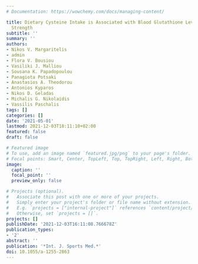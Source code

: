 ```yaml
---
# Documentation: https://wowchemy.com/docs/managing-content/

title: Dietary Cysteine Intake is Associated with Blood Glutathione Levels and Isometric
  Strength
subtitle: ''
summary: ''
authors:
- Nikos V. Margaritelis
- admin
- Flora V. Bousiou
- Vasiliki J. Malliou
- Sousana K. Papadopoulou
- Panagiota Potsaki
- Anastasios A. Theodorou
- Antonios Kyparos
- Nikos D. Geladas
- Michalis G. Nikolaidis
- Vassilis Paschalis
tags: []
categories: []
date: '2021-05-01'
lastmod: 2021-12-03T18:11:10+02:00
featured: false
draft: false

# Featured image
# To use, add an image named `featured.jpg/png` to your page's folder.
# Focal points: Smart, Center, TopLeft, Top, TopRight, Left, Right, BottomLeft, Bottom, BottomRight.
image:
  caption: ''
  focal_point: ''
  preview_only: false

# Projects (optional).
#   Associate this post with one or more of your projects.
#   Simply enter your project's folder or file name without extension.
#   E.g. `projects = ["internal-project"]` references `content/project/deep-learning/index.md`.
#   Otherwise, set `projects = []`.
projects: []
publishDate: '2021-12-03T16:11:08.766678Z'
publication_types:
- '2'
abstract: ''
publication: '*Int. J. Sports Med.*'
doi: 10.1055/a-1255-2863
---
```

